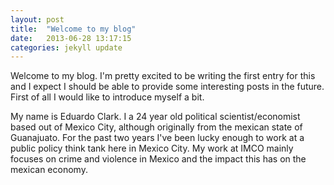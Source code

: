 ```yaml
---
layout: post
title:  "Welcome to my blog"
date:   2013-06-28 13:17:15
categories: jekyll update
---
```


 Welcome to my blog. I'm pretty excited to be writing the first entry for this and I expect I should be able to provide some interesting posts in the future. First of all I would like to introduce myself a bit. 

My name is Eduardo Clark. I a 24 year old political scientist/economist based out of Mexico City, although originally from the mexican state of Guanajuato. For the past two years I've been lucky enough to work at a public policy think tank here in Mexico City. My work at IMCO mainly focuses on crime and violence in Mexico and the impact this has on the mexican economy. 

